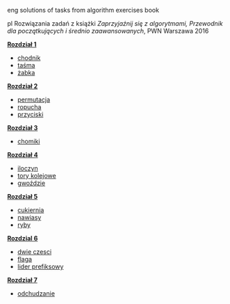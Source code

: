eng
solutions of tasks from algorithm exercises book

pl
Rozwiązania zadań z książki 
*Zaprzyjaźnij się z algorytmami, Przewodnik dla początkujących i  średnio zaawansowanych*, 
PWN Warszawa 2016


[**Rozdział 1**](https://github.com/adrhh/Cpp-exercises/tree/master/basic%20algorithms%20exercises/ch1)

- [chodnik](https://github.com/adrhh/Cpp-exercises/tree/master/basic%20algorithms%20exercises/ch1/chodnik)
- [taśma](https://github.com/adrhh/Cpp-exercises/tree/master/basic%20algorithms%20exercises/ch1/tasma)
- [żabka](https://github.com/adrhh/Cpp-exercises/tree/master/basic%20algorithms%20exercises/ch1/zabka)


[**Rozdział 2**](https://github.com/adrhh/Cpp-exercises/tree/master/basic%20algorithms%20exercises/ch2) 
- [permutacja](https://github.com/adrhh/Cpp-exercises/tree/master/basic%20algorithms%20exercises/ch2/permu)
- [ropucha](https://github.com/adrhh/Cpp-exercises/tree/master/basic%20algorithms%20exercises/ch2/ropucha)
- [przyciski](https://github.com/adrhh/Cpp-exercises/tree/master/basic%20algorithms%20exercises/ch2/przyciski)

[**Rozdział 3**](https://github.com/adrhh/Cpp-exercises/tree/master/basic%20algorithms%20exercises/ch3)
- [chomiki](https://github.com/adrhh/Cpp-exercises/tree/master/basic%20algorithms%20exercises/ch3/chomiki)

[**Rozdział 4**](https://github.com/adrhh/Cpp-exercises/tree/master/basic%20algorithms%20exercises/ch4)
- [iloczyn](https://github.com/adrhh/Cpp-exercises/tree/master/basic%20algorithms%20exercises/ch4/iloczyn)
- [tory kolejowe](https://github.com/adrhh/Cpp-exercises/tree/master/basic%20algorithms%20exercises/ch4/tory)
- [gwoździe](https://github.com/adrhh/Cpp-exercises/tree/master/basic%20algorithms%20exercises/ch4/gwozdzie)

[**Rozdział 5**](https://github.com/adrhh/Cpp-exercises/tree/master/basic%20algorithms%20exercises/ch5)
- [cukiernia](https://github.com/adrhh/Cpp-exercises/tree/master/basic%20algorithms%20exercises/ch5/cukiernia)
- [nawiasy](https://github.com/adrhh/Cpp-exercises/tree/master/basic%20algorithms%20exercises/ch5/nawiasy)
- [ryby](https://github.com/adrhh/Cpp-exercises/tree/master/basic%20algorithms%20exercises/ch5/ryby)

[**Rozdzial 6**](https://github.com/adrhh/Cpp-exercises/tree/master/basic%20algorithms%20exercises/ch6)
- [dwie czesci](https://github.com/adrhh/Cpp-exercises/tree/master/basic%20algorithms%20exercises/ch6/dwie_czesci)
- [flaga](https://github.com/adrhh/Cpp-exercises/tree/master/basic%20algorithms%20exercises/ch6/flaga)
- [lider prefiksowy](https://github.com/adrhh/Cpp-exercises/tree/master/basic%20algorithms%20exercises/ch6/prefiks)

[**Rozdział 7**](https://github.com/adrhh/Cpp-exercises/tree/master/basic%20algorithms%20exercises/ch7)
- [odchudzanie](https://github.com/adrhh/Cpp-exercises/tree/master/basic%20algorithms%20exercises/ch7/odchudzanie)
